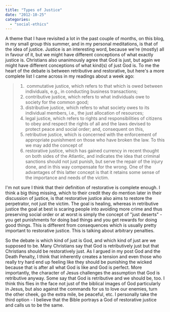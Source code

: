 ```yaml
---
title: "Types of Justice"
date: "2012-10-25"
categories: 
  - "social-ethics"
---
```


A theme that I have revisited a lot in the past couple of months, on this blog, in my small group this summer, and in my personal meditations, is that of the idea of justice. Justice is an interesting word, because we're (mostly) all in favour of it, but we might have different conceptions of what exactly justice is. Christians also unanimously agree that God is just, but again we might have different conceptions of what kind(s) of just God is. To me the heart of the debate is between retributive and restorative, but here's a more complete list I came across in my readings about a week ago:

> 1.  commutative justice, which refers to that which is owed between individuals, e.g., in conducting business transactions;
> 2. contributive justice, which refers to what individuals owe to society for the common good;
> 3. distributive justice, which refers to what society owes to its individual members, i.e., the just allocation of resources;
> 4. legal justice, which refers to rights and responsibilities of citizens to obey and respect the rights of all and the laws devised to protect peace and social order; and, consequent on this,
> 5. retributive justice, which is concerned with the enforcement of appropriate punishment on those who have broken the law. To this we may add the concept of
> 6. restorative justice, which has gained currency in recent thought on both sides of the Atlantic, and indicates the idea that criminal sanctions should not just punish, but serve the repair of the injury done, and in this way compensate for the wrong. One of the advantages of this latter concept is that it retains some sense of the importance and needs of the victim.

<!--more-->I'm not sure I think that their definition of restorative is complete enough. I think a big thing missing, which to their credit they do mention later in their discussion of justice, is that restorative justice also aims to restore the perpetrator, not just the victim. The goal is healing, whereas in retributive justice the goal at best is scaring people into avoiding more crime and thus preserving social order or at worst is simply the concept of "just deserts" - you get punishments for doing bad things and you get rewards for doing good things. This is different from consequences which is usually pretty important to restorative justice. This is talking about arbitrary penalties.

So the debate is which kind of just is God, and which kind of just are we supposed to be. Many Christians say that God is retributively just but that Christians should be restoratively just. As I argued in my post God and the Death Penalty, I think that inherently creates a tension and even those who really try hard end up feeling like they should be punishing the wicked because that is after all what God is like and God is perfect. More importantly, the character of Jesus challenges the assumption that God is retributive anyway. Some say that God is retributive and we should be, too. I think this flies in the face not just of the biblical images of God particularly in Jesus, but also against the commands for us to love our enemies, turn the other cheek, go the extra mile, be peaceful, etc. I personally take the third option - I believe that the Bible portrays a God of restorative justice and calls us to be the same.
